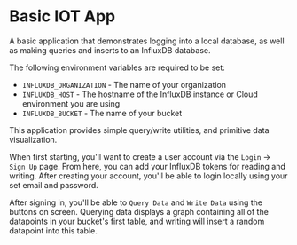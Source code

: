 # Basic IOT App

A basic application that demonstrates logging into a local database, as well as making queries and inserts to an InfluxDB database.

The following environment variables are required to be set:

- `INFLUXDB_ORGANIZATION` - The name of your organization
- `INFLUXDB_HOST` - The hostname of the InfluxDB instance or Cloud environment you are using
- `INFLUXDB_BUCKET` - The name of your bucket

This application provides simple query/write utilities, and primitive data visualization.

When first starting, you'll want to create a user account via the `Login` -> `Sign Up` page. From here, you can add your InfluxDB tokens for reading and writing. After creating your account, you'll be able to login locally using your set email and password.

After signing in, you'll be able to `Query Data` and `Write Data` using the buttons on screen. Querying data displays a graph containing all of the datapoints in your bucket's first table, and writing will insert a random datapoint into this table.
